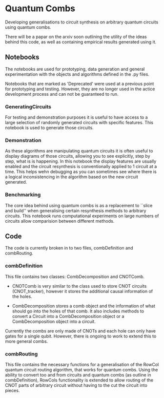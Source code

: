 # Quantum Combs

Developing generalisations to circuit synthesis on arbitrary quantum circuits using quantum combs.

There will be a papar on the arxiv soon outlining the utility of the ideas behind this code, as well as containing empirical results generated using it.

## Notebooks
The notebooks are used for prototyping, data generation and general experimentation with the objects and algorithms defined in the .py files.

Notebooks that are marked as 'Deprecated' were used at a previous point for prototyping and testing. However, they are no longer used in the actice development process and can not be guaranteed to run.

### GeneratingCircuits
For testing and demonstration purposes it is useful to have access to a large selection of randomly generated circuits with specific features. This notebook is used to generate those circuits.

### Demonstration
As these algorithms are manipulating quantum circuits it is often useful to display diagrams of those circuits, allowing you to see explicitly, step by step, what is is happening. In this notebook the display features are usually enabled and the circuit resynthesis is conventionally applied to 1 circuit at a time. This helps wehn debugging as you can sometimes see where there is a logical inconsistencing in the algorithm based on the new circuit generated. 

### Benchmarking
The core idea behind using quantum combs is as a replacement to ``slice and build'' when generalising certain resynthesis methods to arbitrary circuits. This notebook runs computational experiments on large numbers of circuits allow comparision between different methods.

## Code
The code is currently broken in to two files, combDefinition and combRouting. 

### combDefinition
This file contains two classes: CombDecomposition and CNOTComb.

  * CNOTComb is very similar to the class used to store CNOT circuits (CNOT_tracker), however it stores the additional causal information of the holes.

  * CombDecomposition stores a comb object and the information of what should go into the holes of that comb. It also includes methods to convert a Circuit into a CombDecomposition object or a CombDecomposition object into a circuit.

Currently the combs are only made of CNOTs and each hole can only have gates for a single qubit. However, there is ongoing to work to extend this to more general combs.

### combRouting
This file contains the necessary functions for a generalisation of the RowCol quantum circuit routing algorithm, that works for quantum combs. Using the ability to convert too and from circuits and quantum combs (as outline in combDefinition), RowCols functionality is extended to allow routing of the CNOT parts of arbitrary circuit without having to the cut the circuit into pieces.
